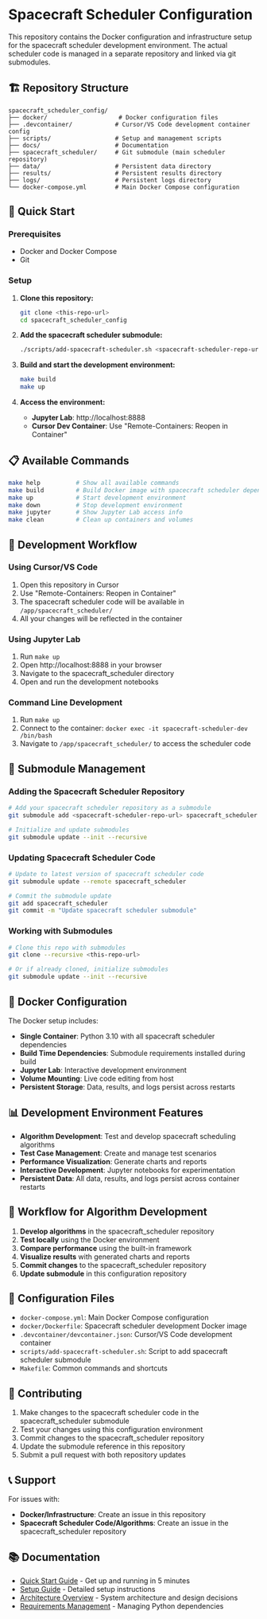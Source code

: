 # Spacecraft Scheduler Configuration

This repository contains the Docker configuration and infrastructure setup for the spacecraft scheduler development environment. The actual scheduler code is managed in a separate repository and linked via git submodules.

## 🏗️ Repository Structure

```
spacecraft_scheduler_config/
├── docker/                    # Docker configuration files
├── .devcontainer/            # Cursor/VS Code development container config
├── scripts/                  # Setup and management scripts
├── docs/                     # Documentation
├── spacecraft_scheduler/     # Git submodule (main scheduler repository)
├── data/                     # Persistent data directory
├── results/                  # Persistent results directory
├── logs/                     # Persistent logs directory
└── docker-compose.yml        # Main Docker Compose configuration
```

## 🚀 Quick Start

### Prerequisites
- Docker and Docker Compose
- Git

### Setup
1. **Clone this repository:**
   ```bash
   git clone <this-repo-url>
   cd spacecraft_scheduler_config
   ```

2. **Add the spacecraft scheduler submodule:**
   ```bash
   ./scripts/add-spacecraft-scheduler.sh <spacecraft-scheduler-repo-url>
   ```

3. **Build and start the development environment:**
   ```bash
   make build
   make up
   ```

4. **Access the environment:**
   - **Jupyter Lab**: http://localhost:8888
   - **Cursor Dev Container**: Use "Remote-Containers: Reopen in Container"

## 📋 Available Commands

```bash
make help          # Show all available commands
make build         # Build Docker image with spacecraft scheduler dependencies
make up            # Start development environment
make down          # Stop development environment
make jupyter       # Show Jupyter Lab access info
make clean         # Clean up containers and volumes
```

## 🔧 Development Workflow

### Using Cursor/VS Code
1. Open this repository in Cursor
2. Use "Remote-Containers: Reopen in Container"
3. The spacecraft scheduler code will be available in `/app/spacecraft_scheduler/`
4. All your changes will be reflected in the container

### Using Jupyter Lab
1. Run `make up`
2. Open http://localhost:8888 in your browser
3. Navigate to the spacecraft_scheduler directory
4. Open and run the development notebooks

### Command Line Development
1. Run `make up`
2. Connect to the container: `docker exec -it spacecraft-scheduler-dev /bin/bash`
3. Navigate to `/app/spacecraft_scheduler/` to access the scheduler code

## 📁 Submodule Management

### Adding the Spacecraft Scheduler Repository
```bash
# Add your spacecraft scheduler repository as a submodule
git submodule add <spacecraft-scheduler-repo-url> spacecraft_scheduler

# Initialize and update submodules
git submodule update --init --recursive
```

### Updating Spacecraft Scheduler Code
```bash
# Update to latest version of spacecraft scheduler code
git submodule update --remote spacecraft_scheduler

# Commit the submodule update
git add spacecraft_scheduler
git commit -m "Update spacecraft scheduler submodule"
```

### Working with Submodules
```bash
# Clone this repo with submodules
git clone --recursive <this-repo-url>

# Or if already cloned, initialize submodules
git submodule update --init --recursive
```

## 🐳 Docker Configuration

The Docker setup includes:
- **Single Container**: Python 3.10 with all spacecraft scheduler dependencies
- **Build Time Dependencies**: Submodule requirements installed during build
- **Jupyter Lab**: Interactive development environment
- **Volume Mounting**: Live code editing from host
- **Persistent Storage**: Data, results, and logs persist across restarts

## 📊 Development Environment Features

- **Algorithm Development**: Test and develop spacecraft scheduling algorithms
- **Test Case Management**: Create and manage test scenarios
- **Performance Visualization**: Generate charts and reports
- **Interactive Development**: Jupyter notebooks for experimentation
- **Persistent Data**: All data, results, and logs persist across container restarts

## 🔄 Workflow for Algorithm Development

1. **Develop algorithms** in the spacecraft_scheduler repository
2. **Test locally** using the Docker environment
3. **Compare performance** using the built-in framework
4. **Visualize results** with generated charts and reports
5. **Commit changes** to the spacecraft_scheduler repository
6. **Update submodule** in this configuration repository

## 📝 Configuration Files

- `docker-compose.yml`: Main Docker Compose configuration
- `docker/Dockerfile`: Spacecraft scheduler development Docker image
- `.devcontainer/devcontainer.json`: Cursor/VS Code development container
- `scripts/add-spacecraft-scheduler.sh`: Script to add spacecraft scheduler submodule
- `Makefile`: Common commands and shortcuts

## 🤝 Contributing

1. Make changes to the spacecraft scheduler code in the spacecraft_scheduler submodule
2. Test your changes using this configuration environment
3. Commit changes to the spacecraft_scheduler repository
4. Update the submodule reference in this repository
5. Submit a pull request with both repository updates

## 📞 Support

For issues with:
- **Docker/Infrastructure**: Create an issue in this repository
- **Spacecraft Scheduler Code/Algorithms**: Create an issue in the spacecraft_scheduler repository

## 📚 Documentation

- [Quick Start Guide](docs/QUICK_START.md) - Get up and running in 5 minutes
- [Setup Guide](docs/SETUP.md) - Detailed setup instructions
- [Architecture Overview](docs/ARCHITECTURE.md) - System architecture and design decisions
- [Requirements Management](docs/REQUIREMENTS.md) - Managing Python dependencies